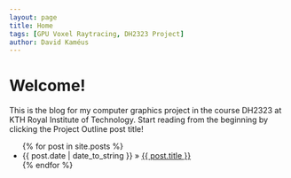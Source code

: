 ```yaml
---
layout: page
title: Home
tags: [GPU Voxel Raytracing, DH2323 Project]
author: David Kaméus
---
```


# Welcome!

This is the blog for my computer graphics project in the course DH2323 at KTH Royal Institute of Technology.
Start reading from the beginning by clicking the Project Outline post title!

<ul class="posts">
    {% for post in site.posts %}
        <li><span>{{ post.date | date_to_string }}</span> &raquo; <a href="{{ site.baseurl }}{{ post.url }}">{{ post.title }}</a></li>
    {% endfor %}
</ul>
